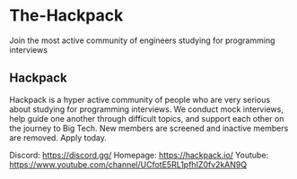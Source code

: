 # The-Hackpack
Join the most active community of engineers studying for programming interviews

## Hackpack

Hackpack is a hyper active community of people who are very serious about studying for programming interviews. We conduct mock interviews, help guide one another through difficult topics, and support each other on the journey to Big Tech. New members are screened and inactive members are removed. Apply today.


Discord: https://discord.gg/
Homepage: https://hackpack.io/
Youtube: https://www.youtube.com/channel/UCfotE5RL1pfhIZ0fv2kAN9Q

